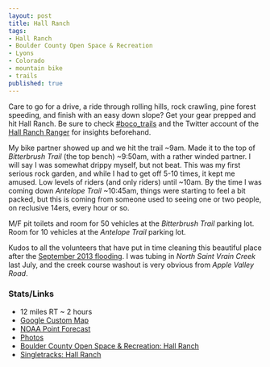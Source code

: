 ```yaml
---
layout: post
title: Hall Ranch
tags:
- Hall Ranch
- Boulder County Open Space & Recreation
- Lyons
- Colorado
- mountain bike
- trails
published: true
---
```

Care to go for a drive, a ride through rolling hills, rock crawling,
pine forest speeding, and finish with an easy down slope? Get your
gear prepped and hit Hall Ranch. Be sure to check
[#boco_trails](https://twitter.com/hashtag/boco_trails)
and the Twitter account of the
[Hall Ranch Ranger](https://twitter.com/RangerDMorris) for insights
beforehand.

My bike partner showed up and we hit the trail ~9am. Made it to the top of
_Bitterbrush Trail_ (the top bench) ~9:50am, with a rather winded partner.
I will say I was somewhat drippy myself, but not beat. This was my first
serious rock garden, and while I had to get off 5-10 times, it kept me amused.
Low levels of riders (and only riders) until ~10am.
By the time I was coming down _Antelope Trail_ ~10:45am, things were starting
to feel a bit packed, but this is coming from someone used to seeing
one or two people, on reclusive 14ers, every hour or so.

M/F pit toilets and room for 50 vehicles at the _Bitterbrush Trail_ parking lot.
Room for 10 vehicles at the _Antelope Trail_ parking lot.

Kudos to all the volunteers that have put in time cleaning this
beautiful place after the
[September 2013 flooding](http://www.bouldercounty.org/flood/pages/default.aspx).
I was tubing in _North Saint Vrain Creek_ last July, and the creek course
washout is very obvious from _Apple Valley Road_.

### Stats/Links
- 12 miles RT ~ 2 hours
- [Google Custom Map](https://mapsengine.google.com/map/edit?mid=zj2fwvSxaNFw.kcsmeMVtvDoQ)
- [NOAA Point Forecast](http://forecast.weather.gov/MapClick.php?lat=40.2188091&lon=-105.3200937)
- [Photos](https://www.dropbox.com/sc/y14ozgs4fttkyln/AAAVZedED4COz6KhQDywcWJGa)
- [Boulder County Open Space & Recreation: Hall Ranch](http://www.bouldercounty.org/os/parks/Pages/hallranch.aspx)
- [Singletracks: Hall Ranch](http://www.singletracks.com/bike-trails/hall-ranch.html)
